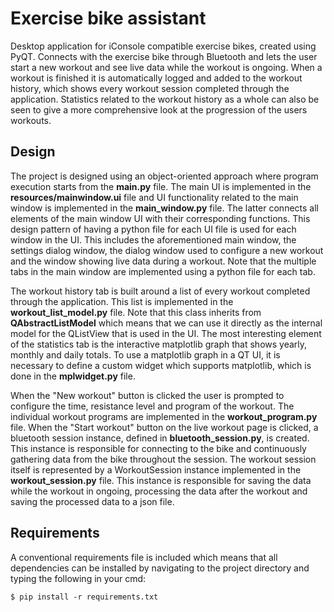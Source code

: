 # Exercise bike assistant
Desktop application for iConsole compatible exercise bikes, created using PyQT. Connects with the exercise bike through Bluetooth and lets the user start a new workout and see live data while the workout is ongoing. When a workout is finished it is automatically logged and added to the workout history, which shows every workout session completed through the application. Statistics related to the workout history as a whole can also be seen to give a more comprehensive look at the progression of the users workouts.

## Design
The project is designed using an object-oriented approach where program execution starts from the **main.py** file. The main UI is implemented in the **resources/mainwindow.ui** file and UI functionality related to the main window is implemented in the **main_window.py** file. The latter connects all elements of the main window UI with their corresponding functions. This design pattern of having a python file for each UI file is used for each window in the UI. This includes the aforementioned main window, the settings dialog window, the dialog window used to configure a new workout and the window showing live data during a workout. Note that the multiple tabs in the main window are implemented using a python file for each tab.

The workout history tab is built around a list of every workout completed through the application. This list is implemented in the **workout_list_model.py** file. Note that this class inherits from **QAbstractListModel** which means that we can use it directly as the internal model for the QListView that is used in the UI. The most interesting element of the statistics tab is the interactive matplotlib graph that shows yearly, monthly and daily totals. To use a matplotlib graph in a QT UI, it is necessary to define a custom widget which supports matplotlib, which is done in the **mplwidget.py** file. 

When the "New workout" button is clicked the user is prompted to configure the time, resistance level and program of the workout. The individual workout programs are implemented in the **workout_program.py** file. When the "Start workout" button on the live workout page is clicked, a bluetooth session instance, defined in **bluetooth_session.py**, is created. This instance is responsible for connecting to the bike and continuously gathering data from the bike throughout the session. The workout session itself is represented by a WorkoutSession instance implemented in the **workout_session.py** file. This instance is responsible for saving the data while the workout in ongoing, processing the data after the workout and saving the processed data to a json file.

## Requirements
A conventional requirements file is included which means that all dependencies can be installed by navigating to the project directory and typing the following in your cmd:
```
$ pip install -r requirements.txt
```
